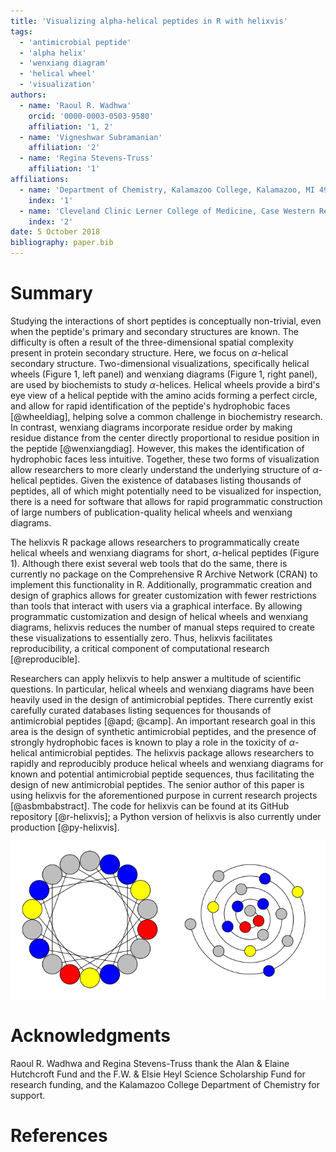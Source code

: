 ```yaml
---
title: 'Visualizing alpha-helical peptides in R with helixvis'
tags:
  - 'antimicrobial peptide'
  - 'alpha helix'
  - 'wenxiang diagram'
  - 'helical wheel'
  - 'visualization'
authors:
  - name: 'Raoul R. Wadhwa'
    orcid: '0000-0003-0503-9580'
    affiliation: '1, 2'
  - name: 'Vigneshwar Subramanian'
    affiliation: '2'
  - name: 'Regina Stevens-Truss'
    affiliation: '1'
affiliations:
  - name: 'Department of Chemistry, Kalamazoo College, Kalamazoo, MI 49006, USA'
    index: '1'
  - name: 'Cleveland Clinic Lerner College of Medicine, Case Western Reserve University, Cleveland, OH 44195, USA'
    index: '2'
date: 5 October 2018
bibliography: paper.bib
---
```


# Summary

Studying the interactions of short peptides is conceptually non-trivial, even when the peptide's primary and secondary structures are known.
The difficulty is often a result of the three-dimensional spatial complexity present in protein secondary structure.
Here, we focus on $\alpha$-helical secondary structure.
Two-dimensional visualizations, specifically helical wheels (Figure 1, left panel) and wenxiang diagrams (Figure 1, right panel), are used by biochemists to study $\alpha$-helices.
Helical wheels provide a bird's eye view of a helical peptide with the amino acids forming a perfect circle, and allow for rapid identification of the peptide's hydrophobic faces [@wheeldiag], helping solve a common challenge in biochemistry research.
In contrast, wenxiang diagrams incorporate residue order by making residue distance from the center directly proportional to residue position in the peptide [@wenxiangdiag].
However, this makes the identification of hydrophobic faces less intuitive.
Together, these two forms of visualization allow researchers to more clearly understand the underlying structure of $\alpha$-helical peptides.
Given the existence of databases listing thousands of peptides, all of which might potentially need to be visualized for inspection, there is a need for software that allows for rapid programmatic construction of large numbers of publication-quality helical wheels and wenxiang diagrams.

The helixvis R package allows researchers to programmatically create helical wheels and wenxiang diagrams for short, $\alpha$-helical peptides (Figure 1).
Although there exist several web tools that do the same, there is currently no package on the Comprehensive R Archive Network (CRAN) to implement this functionality in R.
Additionally, programmatic creation and design of graphics allows for greater customization with fewer restrictions than tools that interact with users via a graphical interface.
By allowing programmatic customization and design of helical wheels and wenxiang diagrams, helixvis reduces the number of manual steps required to create these visualizations to essentially zero.
Thus, helixvis facilitates reproducibility, a critical component of computational research [@reproducible].

Researchers can apply helixvis to help answer a multitude of scientific questions.
In particular, helical wheels and wenxiang diagrams have been heavily used in the design of antimicrobial peptides.
There currently exist carefully curated databases listing sequences for thousands of antimicrobial peptides [@apd; @camp].
An important research goal in this area is the design of synthetic antimicrobial peptides, and the presence of strongly hydrophobic faces is known to play a role in the toxicity of $\alpha$-helical antimicrobial peptides.
The helixvis package allows researchers to rapidly and reproducibly produce helical wheels and wenxiang diagrams for known and potential antimicrobial peptide sequences, thus facilitating the design of new antimicrobial peptides.
The senior author of this paper is using helixvis for the aforementioned purpose in current research projects [@asbmbabstract].
The code for helixvis can be found at its GitHub repository [@r-helixvis]; a Python version of helixvis is also currently under production [@py-helixvis].

![**Two-dimensional visualizations of an alpha-helical oligopeptide.** Left: helical wheel, particularly useful for identifying hydrophobic faces formed by secondary structure. Right: wenxiang diagram, visually incorporates amino acid order lost in helical wheels at the cost of a less intuitive visualization.](helices.png)

# Acknowledgments

Raoul R. Wadhwa and Regina Stevens-Truss thank the Alan & Elaine Hutchcroft Fund and the F.W. & Elsie Heyl Science Scholarship Fund for research funding, and the Kalamazoo College Department of Chemistry for support.

# References
